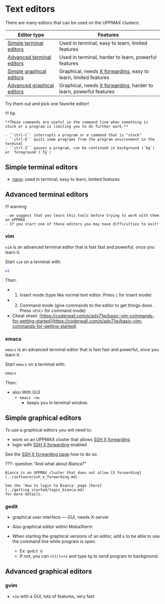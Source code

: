 # Text editors

There are many editors that can be used on the UPPMAX clusters:

Editor type                                                 |Features
------------------------------------------------------------|-----------------------------------------------------
[Simple terminal editors](#simple-terminal-editors)         |Used in terminal, easy to learn, limited features
[Advanced terminal editors](#advanced-terminal-editors)     |Used in terminal, harder to learn, powerful features
[Simple graphical editors](#simple-graphical-editors)       |Graphical, needs [X forwarding](../software/ssh_x_forwarding.md), easy to learn, limited features
[Advanced graphical editors](#advanced-graphical-editors)   |Graphical, needs [X forwarding](../software/ssh_x_forwarding.md), harder to learn, powerful features

Try them out and pick one favorite editor!

!!! tip

    **These commands are useful in the command line when something is stuck or a program is limiting you to do further work.**

    - ``ctrl-C`` interrupts a program or a command that is "stuck"
    - ``ctrl-D`` quits some programs from the program environment in the terminal
    - ``ctrl-Z`` pauses a program, can be continued in background (`bg`) or  foreground (`fg`)

## Simple terminal editors

- [nano](nano.md): used in terminal, easy to learn, limited features

## Advanced terminal editors

!!! warning

    - we suggest that you learn this tools before trying to work with them on UPPMAX
    - If you start one of these editors you may have difficulties to exit!

### vim

`vim` is an advanced terminal editor that is fast fast and powerful, once you learn it.

Start `vim` on a terminal with:

```bash
vi
```

Then:

- 1. Insert mode (type like normal text editor. Press ``i`` for insert mode)
- 2. Command mode (give commands to the editor to get things done . Press `<ESC>` for command mode)
- Cheat sheet: [https://coderwall.com/p/adv71w/basic-vim-commands-for-getting-started](https://coderwall.com/p/adv71w/basic-vim-commands-for-getting-started)

### emacs

`emacs` is an advanced terminal editor that is fast fast and powerful, once you learn it.

Start `emacs` on a terminal with:

```bash
emacs
```

Then:

- also With GUI
    - ``emacs –nw``
        - keeps you in terminal window.

## Simple graphical editors

To use a graphical editors you will need to:

- work on an UPPMAX cluster that allows [SSH X forwarding](../software/ssh_x_forwarding.md)
- login with [SSH X forwarding](../software/ssh_x_forwarding.md) enabled

See the [SSH X forwarding page](../software/ssh_x_forwarding.md) how to do so.

???- question "And what about Bianca?"

    Bianca is an UPPMAX cluster that does not allow [X forwarding](../software/ssh_x_forwarding.md).

    See the 'How to login to Bianca' page [here](../getting_started/login_bianca.md)
    for more details.

### gedit

- graphical user interface — GUI, needs X-server
- Also graphical editor within MobaXterm

- When starting the graphical versions of an editor, add ``&`` to be able to use the command line while program is open.
    - Ex: `gedit &`
    - If not, you can `<Ctrl>+z` and type `bg` to send program to background.

## Advanced graphical editors

### gvim

- ``vim`` with a GUI, lots of features, very fast
